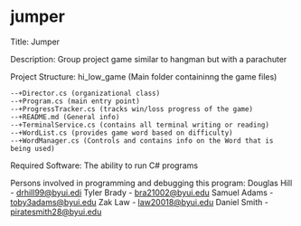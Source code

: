 # jumper

Title: Jumper

Description: Group project game similar to hangman but with a parachuter

Project Structure: hi_low_game (Main folder containinng the game files) 
  
    --+Director.cs (organizational class) 
    --+Program.cs (main entry point)
    --+ProgressTracker.cs (tracks win/loss progress of the game) 
    --+README.md (General info)
    --+TerminalService.cs (contains all terminal writing or reading)
    --+WordList.cs (provides game word based on difficulty)
    --+WordManager.cs (Controls and contains info on the Word that is being used)

Required Software: The ability to run C# programs

Persons involved in programming and debugging this program: 
Douglas Hill - drhill99@byui.edi 
Tyler Brady - bra21002@byui.edu 
Samuel Adams - toby3adams@byui.edu 
Zak Law - law20018@byui.edu 
Daniel Smith - piratesmith28@byui.edu